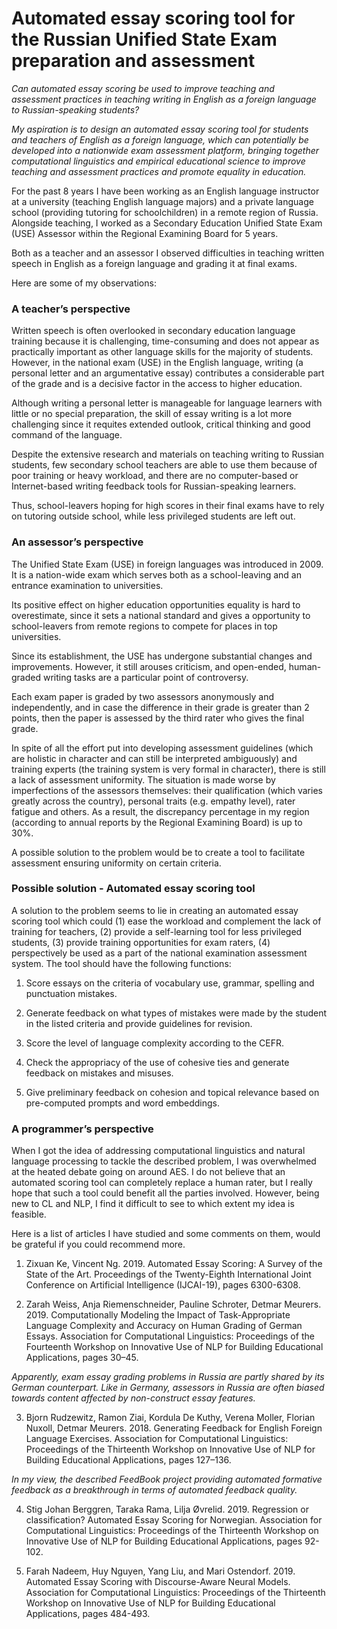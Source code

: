 # Automated essay scoring tool for the Russian Unified State Exam preparation and assessment

*Can automated essay scoring be used to improve teaching and assessment practices in teaching writing in English as a foreign language to Russian-speaking students?*

*My aspiration is to design an automated essay scoring tool for students and teachers of English as a foreign language, which can potentially be developed into a nationwide exam assessment platform, bringing together computational linguistics and empirical educational science to improve teaching and assessment practices and promote equality in education.*

For the past 8 years I have been working as an English language instructor at a university (teaching English language majors) and a private language school (providing tutoring for schoolchildren) in a remote region of Russia. Alongside teaching, I worked as a Secondary Education Unified State Exam (USE) Assessor within the Regional Examining Board for 5 years. 

Both as a teacher and an assessor I observed difficulties in teaching written speech in English as a foreign language and grading it at final exams. 

Here are some of my observations:

### A teacher’s perspective

Written speech is often overlooked in secondary education language training because it is challenging, time-consuming and does not appear as practically important as other language skills for the majority of students. However, in the national exam (USE) in the English language, writing (a personal letter and an argumentative essay) contributes a considerable part of the grade and is a decisive factor in the access to higher education.

Although writing a personal letter is manageable for language learners with little or no special preparation, the skill of essay writing is a lot more challenging since it requites extended outlook, critical thinking and good command of the language. 

Despite the extensive research and materials on teaching writing to Russian students, few secondary school teachers are able to use them because of poor training or heavy workload, and there are no computer-based or Internet-based writing feedback tools for Russian-speaking learners. 

Thus, school-leavers hoping for high scores in their final exams have to rely on tutoring outside school, while less privileged students are left out. 

### An assessor’s perspective

The Unified State Exam (USE) in foreign languages was introduced in 2009. It is a nation-wide exam which serves both as a school-leaving and an entrance examination to universities.

Its positive effect on higher education opportunities equality is hard to overestimate, since it sets a national standard and gives a opportunity to school-leavers from remote regions to compete for places in top universities.

Since its establishment, the USE has undergone substantial changes and improvements. However, it still arouses criticism, and open-ended, human-graded writing tasks are a particular point of controversy.  

Each exam paper is graded by two assessors anonymously and independently, and in case the difference in their grade is greater than 2 points, then the paper is assessed by the third rater who gives the final grade. 

In spite of all the effort put into developing assessment guidelines (which are holistic in character and can still be interpreted ambiguously) and training experts (the training system is very formal in character), there is still a lack of assessment uniformity. The situation is made worse by imperfections of the assessors themselves: their qualification (which varies greatly across the country), personal traits (e.g. empathy level), rater fatigue and others. As a result, the discrepancy percentage in my region (according to annual reports by the Regional Examining Board) is up to 30%. 

A possible solution to the problem would be to create a tool to facilitate assessment ensuring uniformity on certain criteria.

### Possible solution - Automated essay scoring tool

A solution to the problem seems to lie in creating an automated essay scoring tool which could (1) ease the workload and complement the lack of training for teachers, (2) provide a self-learning tool for less privileged students, (3) provide training opportunities for exam raters, (4) perspectively be used as a part of the national examination assessment system. 
The tool should have the following functions:

1. Score essays on the criteria of vocabulary use, grammar, spelling and punctuation mistakes.

2. Generate feedback on what types of mistakes were made by the student in the listed criteria and provide guidelines for revision.

3. Score the level of language complexity according to the CEFR.

4. Check the appropriacy of the use of cohesive ties and generate feedback on mistakes and misuses.

5. Give preliminary feedback on cohesion and topical relevance based on pre-computed prompts and word embeddings.

### A programmer’s perspective

When I got the idea of addressing computational linguistics and natural language processing to tackle the described problem, I was overwhelmed at the heated debate going on around AES. 
I do not believe that an automated scoring tool can completely replace a human rater, but I really hope that such a tool could benefit all the parties involved.
However, being new to CL and NLP, I find it difficult to see to which extent my idea is feasible. 


Here is a list of articles I have studied and some comments on them, would be grateful if you could recommend more. 

1. Zixuan Ke, Vincent Ng. 2019. Automated Essay Scoring: A Survey of the State of the Art. Proceedings of the Twenty-Eighth International Joint Conference on Artificial Intelligence (IJCAI-19), pages 6300-6308.

2. Zarah Weiss, Anja Riemenschneider, Pauline Schroter, Detmar Meurers. 2019. Computationally Modeling the Impact of Task-Appropriate Language Complexity and Accuracy on Human Grading of German Essays. Association for Computational Linguistics: Proceedings of the Fourteenth Workshop on Innovative Use of NLP for Building Educational Applications, pages 30–45.

*Apparently, exam essay grading problems in Russia are partly shared by its German counterpart. Like in Germany, assessors in Russia are often biased towards content affected by non-construct essay features.* 

3. Bjorn Rudzewitz, Ramon Ziai, Kordula De Kuthy, Verena Moller, Florian Nuxoll, Detmar Meurers. 2018. Generating Feedback for English Foreign Language Exercises. Association for Computational Linguistics: Proceedings of the Thirteenth Workshop on Innovative Use of NLP for Building Educational Applications, pages 127–136.

*In my view, the described FeedBook project providing automated formative feedback as a breakthrough in terms of automated feedback quality.* 

4. Stig Johan Berggren, Taraka Rama, Lilja Øvrelid. 2019. Regression or classification? Automated Essay Scoring for Norwegian. Association for Computational Linguistics: Proceedings of the Thirteenth Workshop on Innovative Use of NLP for Building Educational Applications, pages 92-102.

5. Farah Nadeem, Huy Nguyen, Yang Liu, and Mari Ostendorf. 2019. Automated Essay Scoring with Discourse-Aware Neural Models. Association for Computational Linguistics: Proceedings of the Thirteenth Workshop on Innovative Use of NLP for Building Educational Applications, pages 484-493.
